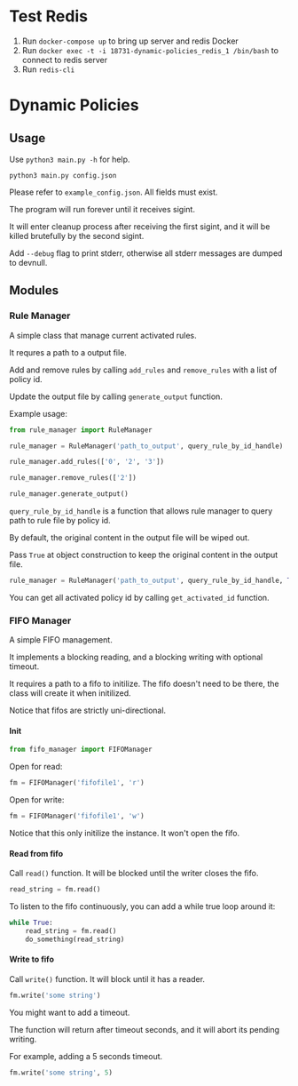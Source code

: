 
# Test Redis
1. Run `docker-compose up` to bring up server and redis Docker
2. Run `docker exec -t -i 18731-dynamic-policies_redis_1 /bin/bash` to connect to redis server
3. Run `redis-cli`

# Dynamic Policies

## Usage

Use ```python3 main.py -h``` for help.

```
python3 main.py config.json
```

Please refer to ```example_config.json```.
All fields must exist.

The program will run forever until it receives sigint.

It will enter cleanup process after receiving the first sigint, and it will be killed brutefully by the second sigint.

Add ```--debug``` flag to print stderr, otherwise all stderr messages are dumped to devnull.


## Modules

### Rule Manager

A simple class that manage current activated rules.

It requres a path to a output file.

Add and remove rules by calling ```add_rules``` and ```remove_rules``` with a list of policy id.

Update the output file by calling ```generate_output``` function.

Example usage:

```python
from rule_manager import RuleManager

rule_manager = RuleManager('path_to_output', query_rule_by_id_handle)

rule_manager.add_rules(['0', '2', '3'])

rule_manager.remove_rules(['2'])

rule_manager.generate_output()
```

```query_rule_by_id_handle``` is a function that allows rule manager to query path to rule file by policy id.

By default, the original content in the output file will be wiped out.

Pass ```True``` at object construction to keep the original content in the output file.

```python
rule_manager = RuleManager('path_to_output', query_rule_by_id_handle, True)
```

You can get all activated policy id by calling ```get_activated_id``` function.

### FIFO Manager

A simple FIFO management.

It implements a blocking reading, and a blocking writing with optional timeout.

It requires a path to a fifo to initilize. The fifo doesn't need to be there, the class will create it when initilized.

Notice that fifos are strictly uni-directional.

#### Init

```python
from fifo_manager import FIFOManager
```

Open for read:

```python
fm = FIFOManager('fifofile1', 'r')
```

Open for write:

```python
fm = FIFOManager('fifofile1', 'w')
```

Notice that this only initilize the instance. It won't open the fifo.

#### Read from fifo

Call ```read()``` function. It will be blocked until the writer closes the fifo. 

```python
read_string = fm.read()
```

To listen to the fifo continuously, you can add a while true loop around it:

```python
while True:
	read_string = fm.read()
	do_something(read_string)
```

#### Write to fifo

Call ```write()``` function. It will block until it has a reader.

```python
fm.write('some string')
```

You might want to add a timeout.

The function will return after timeout seconds, and it will abort its pending writing.

For example, adding a 5 seconds timeout.

```python
fm.write('some string', 5)
```
